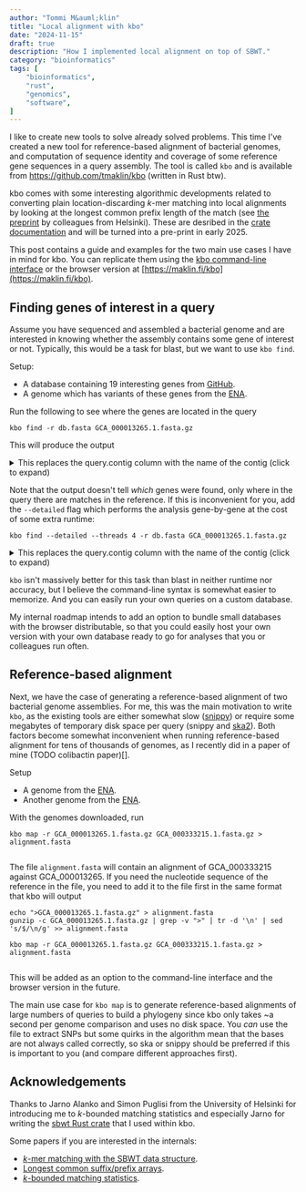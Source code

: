 ```yaml
---
author: "Tommi M&auml;klin"
title: "Local alignment with kbo"
date: "2024-11-15"
draft: true
description: "How I implemented local alignment on top of SBWT."
category: "bioinformatics"
tags: [
	"bioinformatics",
	"rust",
	"genomics",
	"software",
]
---
```


I like to create new tools to solve already solved problems. This time I've
created a new tool for reference-based alignment of bacterial genomes, and
computation of sequence identity and coverage of some reference gene sequences
in a query assembly. The tool is called `kbo` and is available from
https://github.com/tmaklin/kbo (written in Rust btw).

kbo comes with some interesting algorithmic developments related to converting
plain location-discarding _k_-mer matching into local alignments by looking at
the longest common prefix length of the match (see [the
preprint](https://www.biorxiv.org/content/10.1101/2024.02.19.580943v1) by
colleagues from Helsinki). These are desribed in the [crate
documentation](https://docs.rs/kbo) and will be turned into a pre-print in early
2025.

This post contains a guide and examples for the two main use cases I have in
mind for kbo. You can replicate them using the [kbo command-line
interface](https://github.com/tmaklin/kbo-cli) or the browser
version at [https://maklin.fi/kbo](https://maklin.fi/kbo).

## Finding genes of interest in a query

Assume you have sequenced and assembled a bacterial genome and are interested in
knowing whether the assembly contains some gene of interest or not. Typically,
this would be a task for blast, but we want to use `kbo find`.

Setup:
- A database containing 19 interesting genes from [GitHub](https://raw.githubusercontent.com/tmaklin/clbtype/refs/heads/main/db/db.fasta).
- A genome which has variants of these genes from the [ENA](https://www.ebi.ac.uk/ena/browser/view/GCA_000013265.1).

Run the following to see where the genes are located in the query
```
kbo find -r db.fasta GCA_000013265.1.fasta.gz
```

This will produce the output

<details>
<summary>
This replaces the query.contig column with the name of the contig (click to expand)
</summary>

Add output

</details>

Note that the output doesn't tell _which_ genes were found, only where in the
query there are matches in the reference. If this is inconvenient for you, add the `--detailed` flag which performs the analysis gene-by-gene at the cost of some extra runtime:

```
kbo find --detailed --threads 4 -r db.fasta GCA_000013265.1.fasta.gz
```

<details>
<summary>
This replaces the query.contig column with the name of the contig (click to expand)
</summary>

Add output

</details>

`kbo` isn't massively better for this task than blast in neither runtime nor
accuracy, but I believe the command-line syntax is somewhat easier to
memorize. And you can easily run your own queries on a custom database.

My internal roadmap intends to add an option to bundle small databases with the
browser distributable, so that you could easily host your own version with your
own database ready to go for analyses that you or colleagues run often.

## Reference-based alignment

Next, we have the case of generating a reference-based alignment of two
bacterial genome assemblies. For me, this was the main motivation to write
`kbo`, as the existing tools are either somewhat slow
([snippy](https://github.com/tseemann/snippy)) or require some megabytes of
temporary disk space per query (snippy and
[ska2](https://github.com/bacpop/ska.rust)). Both factors become somewhat
inconvenient when running reference-based alignment for tens of thousands of
genomes, as I recently did in a paper of mine (TODO colibactin paper)[].

Setup
- A genome from the [ENA](https://www.ebi.ac.uk/ena/browser/view/GCA_000013265.1).
- Another genome from the [ENA](https://www.ebi.ac.uk/ena/browser/view/GCA_000333215.1).

With the genomes downloaded, run
```
kbo map -r GCA_000013265.1.fasta.gz GCA_000333215.1.fasta.gz > alignment.fasta
  
```

The file `alignment.fasta` will contain an alignment of GCA\_000333215 against
GCA\_000013265. If you need the nucleotide sequence of the reference in the
file, you need to add it to the file first in the same format that kbo will
output
```
echo ">GCA_000013265.1.fasta.gz" > alignment.fasta
gunzip -c GCA_000013265.1.fasta.gz | grep -v ">" | tr -d '\n' | sed 's/$/\n/g' >> alignment.fasta

kbo map -r GCA_000013265.1.fasta.gz GCA_000333215.1.fasta.gz > alignment.fasta
  
```
This will be added as an option to the command-line interface and the browser
version in the future.

The main use case for `kbo map` is to generate reference-based alignments of
large numbers of queries to build a phylogeny since kbo only takes ~a second per
genome comparison and uses no disk space. You _can_ use the file to extract
SNPs but some quirks in the algorithm mean that the bases are not always called
correctly, so ska or snippy should be preferred if this is important to you (and
compare different approaches first).

## Acknowledgements

Thanks to Jarno Alanko and Simon Puglisi from the University of Helsinki for
introducing me to _k_-bounded matching statistics and especially Jarno for
writing the [sbwt Rust crate](https://docs.rs/sbwt) that I used within kbo.

Some papers if you are interested in the internals:
- [_k_-mer matching with the SBWT data structure](https://epubs.siam.org/doi/abs/10.1137/1.9781611977714.20).
- [Longest common suffix/prefix arrays](https://link.springer.com/chapter/10.1007/978-3-031-43980-3_1).
- [_k_-bounded matching statistics](https://www.biorxiv.org/content/10.1101/2024.02.19.580943v1).
